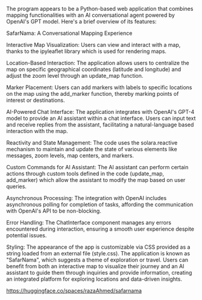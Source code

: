 

The program appears to be a Python-based web application that combines mapping functionalities with an AI conversational agent powered by OpenAI's GPT model. Here's a brief overview of its features:

SafarNama: A Conversational Mapping Experience

Interactive Map Visualization: Users can view and interact with a map, thanks to the ipyleaflet library which is used for rendering maps.

Location-Based Interaction: The application allows users to centralize the map on specific geographical coordinates (latitude and longitude) and adjust the zoom level through an update_map function.

Marker Placement: Users can add markers with labels to specific locations on the map using the add_marker function, thereby marking points of interest or destinations.

AI-Powered Chat Interface: The application integrates with OpenAI's GPT-4 model to provide an AI assistant within a chat interface. Users can input text and receive replies from the assistant, facilitating a natural-language based interaction with the map.

Reactivity and State Management: The code uses the solara.reactive mechanism to maintain and update the state of various elements like messages, zoom levels, map centers, and markers.

Custom Commands for AI Assistant: The AI assistant can perform certain actions through custom tools defined in the code (update_map, add_marker) which allow the assistant to modify the map based on user queries.

Asynchronous Processing: The integration with OpenAI includes asynchronous polling for completion of tasks, affording the communication with OpenAI's API to be non-blocking.

Error Handling: The ChatInterface component manages any errors encountered during interaction, ensuring a smooth user experience despite potential issues.

Styling: The appearance of the app is customizable via CSS provided as a string loaded from an external file (style.css).
The application is known as "SafarNama", which suggests a theme of exploration or travel. Users can benefit from both an interactive map to visualize their journey and an AI assistant to guide them through inquiries and provide information, creating an integrated platform for exploring locations and data-driven insights.


https://huggingface.co/spaces/razaAhmed/safarnama
